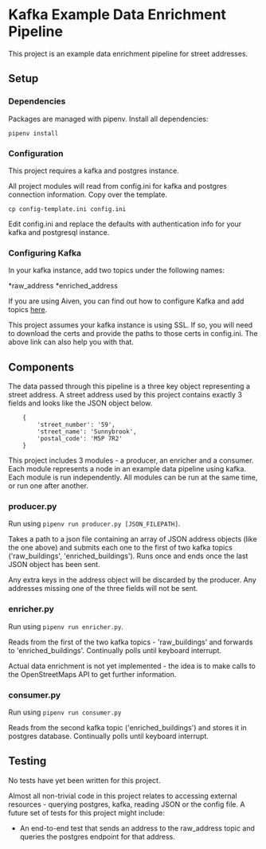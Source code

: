 # Kafka Example Data Enrichment Pipeline

This project is an example data enrichment pipeline for street addresses. 

## Setup

### Dependencies

Packages are managed with pipenv. Install all dependencies:

```
pipenv install
```

### Configuration

This project requires a kafka and postgres instance.

All project modules will read from config.ini for kafka and postgres connection information. Copy over the template.

```
cp config-template.ini config.ini
```

Edit config.ini and replace the defaults with authentication info for your kafka and postgresql instance.

### Configuring Kafka

In your kafka instance, add two topics under the following names:

*raw\_address
*enriched\_address

If you are using Aiven, you can find out how to configure Kafka and add topics [here](https://help.aiven.io/en/articles/489572-getting-started-with-aiven-kafka).

This project assumes your kafka instance is using SSL. If so, you will need to download the certs and provide the paths to those certs in config.ini. The above link can also help you with that.

## Components

The data passed through this pipeline is a three key object representing a street address. A street address used by this project contains exactly 3 fields and looks like the JSON object below.

```
    {
        'street_number': '59',
        'street_name': 'Sunnybrook',
        'postal_code': 'M5P 7R2'
    }
```

This project includes 3 modules - a producer, an enricher and a consumer. Each module represents a node in an example data pipeline using kafka. Each module is run independently. All modules can be run at the same time, or run one after another.

### producer.py

Run using `pipenv run producer.py [JSON_FILEPATH]`.

Takes a path to a json file containing an array of JSON address objects (like the one above) and submits each one to the first of two kafka topics ('raw\_buildings', 'enriched\_buildings'). Runs once and ends once the last JSON object has been sent.

Any extra keys in the address object will be discarded by the producer. Any addresses missing one of the three fields will not be sent.

### enricher.py

Run using `pipenv run enricher.py`.

Reads from the first of the two kafka topics - 'raw\_buildings' and forwards to 'enriched\_buildings'. Continually polls until keyboard interrupt.

Actual data enrichment is not yet implemented - the idea is to make calls to the OpenStreetMaps API to get further information.

### consumer.py

Run using `pipenv run consumer.py`

Reads from the second kafka topic ('enriched\_buildings') and stores it in postgres database. Continually polls until keyboard interrupt.

## Testing

No tests have yet been written for this project. 

Almost all non-trivial code in this project relates to accessing external resources - querying postgres, kafka, reading JSON or the config file. A future set of tests for this project might include:

* An end-to-end test that sends an address to the raw\_address topic and queries the postgres endpoint for that address.
